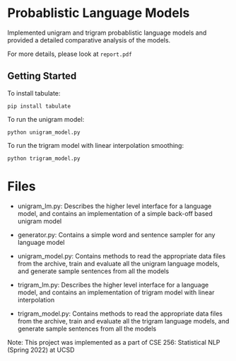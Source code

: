 # Probablistic Language Models

Implemented unigram and trigram probablistic language models and provided a detailed comparative analysis of the models.

For more details, please look at `report.pdf`

## Getting Started

To install tabulate:

```pip install tabulate```

To run the unigram model:

```python unigram_model.py```

To run the trigram model with linear interpolation smoothing:

```python trigram_model.py```

# Files

- unigram_lm.py: Describes the higher level interface for a language model, and contains an implementation of a simple back-off based unigram model

- generator.py: Contains a simple word and sentence sampler for any language model

- unigram_model.py: Contains methods to read the appropriate data files from the archive, train and evaluate all the unigram language models, and generate sample sentences from all the models

- trigram_lm.py: Describes the higher level interface for a language model, and contains an implementation of trigram model with linear interpolation

- trigram_model.py: Contains methods to read the appropriate data files from the archive, train and evaluate all the trigram language models, and generate sample sentences from all the models

Note: This project was implemented as a part of CSE 256: Statistical NLP (Spring 2022) at UCSD